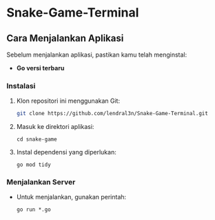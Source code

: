 # Snake-Game-Terminal
## Cara Menjalankan Aplikasi
Sebelum menjalankan aplikasi, pastikan kamu telah menginstal:
- **Go versi terbaru**

### Instalasi
1. Klon repositori ini menggunakan Git:
   ```bash
   git clone https://github.com/lendral3n/Snake-Game-Terminal.git

2. Masuk ke direktori aplikasi:
    ```
    cd snake-game

3. Instal dependensi yang diperlukan:
    ```
    go mod tidy

### Menjalankan Server
- Untuk menjalankan, gunakan perintah:
    ```
    go run *.go
